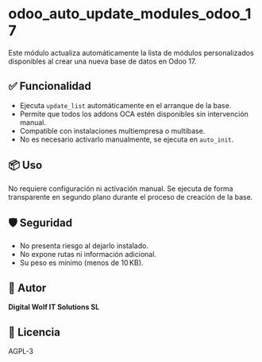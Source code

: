# odoo_auto_update_modules_odoo_17

Este módulo actualiza automáticamente la lista de módulos personalizados disponibles al crear una nueva base de datos en Odoo 17.

## ✅ Funcionalidad

- Ejecuta `update_list` automáticamente en el arranque de la base.
- Permite que todos los addons OCA estén disponibles sin intervención manual.
- Compatible con instalaciones multiempresa o multibase.
- No es necesario activarlo manualmente, se ejecuta en `auto_init`.

## 📦 Uso

No requiere configuración ni activación manual. Se ejecuta de forma transparente en segundo plano durante el proceso de creación de la base.

## 🛡️ Seguridad

- No presenta riesgo al dejarlo instalado.
- No expone rutas ni información adicional.
- Su peso es mínimo (menos de 10 KB).

## 🔧 Autor

**Digital Wolf IT Solutions SL**

## 🧾 Licencia

AGPL-3
